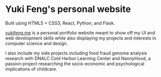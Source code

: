 # Yuki Feng's personal website

Built using HTML5 + CSS3, React, Python, and Flask.

[yukifeng.me](http://yukifeng.me) is a personal portfolio website meant to show off my UI and web development skills while also displaying my projects and interests in computer science and design.

I also include my side projects including food fraud genome analysis research with DNALC Cold Harbor Learning Center and NannyHood, a passion project researching the socio-economic and psychological implications of childcare.